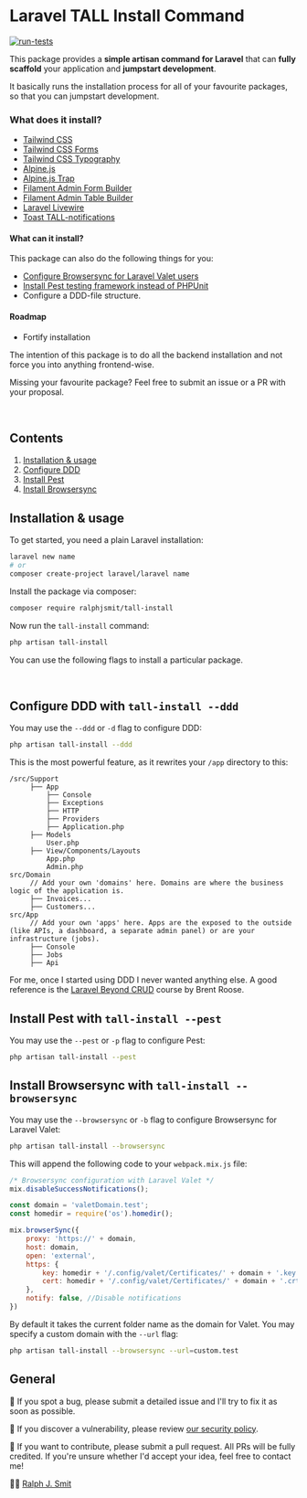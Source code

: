 # Laravel TALL Install Command

[![run-tests](https://github.com/ralphjsmit/tall-install/actions/workflows/run-tests.yml/badge.svg)](https://github.com/ralphjsmit/tall-install/actions/workflows/run-tests.yml)

This package provides a **simple artisan command for Laravel** that can **fully scaffold** your application and **jumpstart development**. 

It basically runs the installation process for all of your favourite packages, so that you can jumpstart development. 

### What does it install?

- [Tailwind CSS](https://tailwindcss.com)
- [Tailwind CSS Forms](https://tailwindcss.com/docs/plugins#forms)
- [Tailwind CSS Typography](https://tailwindcss.com/docs/plugins#typography)
- [Alpine.js](https://alpinejs.dev)
- [Alpine.js Trap](https://alpinejs.dev/plugins/trap)
- [Filament Admin Form Builder](https://filamentadmin.com/docs/2.x/forms/installation)
- [Filament Admin Table Builder](https://filamentadmin.com/docs/2.x/tables/installation)
- [Laravel Livewire](https://laravel-livewire.com)
- [Toast TALL-notifications](https://github.com/usernotnull/tall-toasts)

#### What can it install?

This package can also do the following things for you: 

- [Configure Browsersync for Laravel Valet users](https://ralphjsmit.com/laravel-valet-browsersync/)
- [Install Pest testing framework instead of PHPUnit](https://pestphp.com)
- Configure a DDD-file structure.

#### Roadmap

- Fortify installation

The intention of this package is to do all the backend installation and not force you into anything frontend-wise. 

Missing your favourite package? Feel free to submit an issue or a PR with your proposal.

<br>

## Contents

1. [Installation & usage](#installation--usage)
2. [Configure DDD](#configure-ddd-with-tall-install---ddd)
3. [Install Pest](#install-pest-with-tall-install---pest)
4. [Install Browsersync](#install-browsersync-with-tall-install---browsersync)

## Installation & usage

To get started, you need a plain Laravel installation:

```bash
laravel new name
# or
composer create-project laravel/laravel name
```

Install the package via composer:

```bash
composer require ralphjsmit/tall-install
```

Now run the `tall-install` command:

```bash
php artisan tall-install
```

You can use the following flags to install a particular package.

<br>

## Configure DDD with `tall-install --ddd`

You may use the `--ddd` or `-d` flag to configure DDD:

```bash
php artisan tall-install --ddd
```

This is the most powerful feature, as it rewrites your `/app` directory to this:

```
/src/Support
     ├── App
         ├── Console
         ├── Exceptions
         ├── HTTP
         ├── Providers
         ├── Application.php
     ├── Models
         User.php
     ├── View/Components/Layouts
         App.php
         Admin.php
src/Domain
     // Add your own 'domains' here. Domains are where the business logic of the application is.
     ├── Invoices...
     ├── Customers...
src/App
     // Add your own 'apps' here. Apps are the exposed to the outside (like APIs, a dashboard, a separate admin panel) or are your infrastructure (jobs).
     ├── Console
     ├── Jobs
     ├── Api
```

For me, once I started using DDD I never wanted anything else. A good reference is the [Laravel Beyond CRUD](https://laravel-beyond-crud.com) course by Brent Roose.


## Install Pest with `tall-install --pest`

You may use the `--pest` or `-p` flag to configure Pest:

```bash
php artisan tall-install --pest
```

## Install Browsersync with `tall-install --browsersync`

You may use the `--browsersync` or `-b` flag to configure Browsersync for Laravel Valet:

```bash
php artisan tall-install --browsersync
```

This will append the following code to your `webpack.mix.js` file:

```js
/* Browsersync configuration with Laravel Valet */
mix.disableSuccessNotifications();

const domain = 'valetDomain.test';
const homedir = require('os').homedir();

mix.browserSync({
    proxy: 'https://' + domain,
    host: domain,
    open: 'external',
    https: {
        key: homedir + '/.config/valet/Certificates/' + domain + '.key',
        cert: homedir + '/.config/valet/Certificates/' + domain + '.crt'
    },
    notify: false, //Disable notifications
})
```

By default it takes the current folder name as the domain for Valet. You may specify a custom domain with the `--url` flag:

```bash
php artisan tall-install --browsersync --url=custom.test
```

## General

🐞 If you spot a bug, please submit a detailed issue and I'll try to fix it as soon as possible.

🔐 If you discover a vulnerability, please review [our security policy](../../security/policy).

🙌 If you want to contribute, please submit a pull request. All PRs will be fully credited. If you're unsure whether I'd accept your idea, feel free to contact me!

🙋‍♂️ [Ralph J. Smit](https://ralphjsmit.com)
